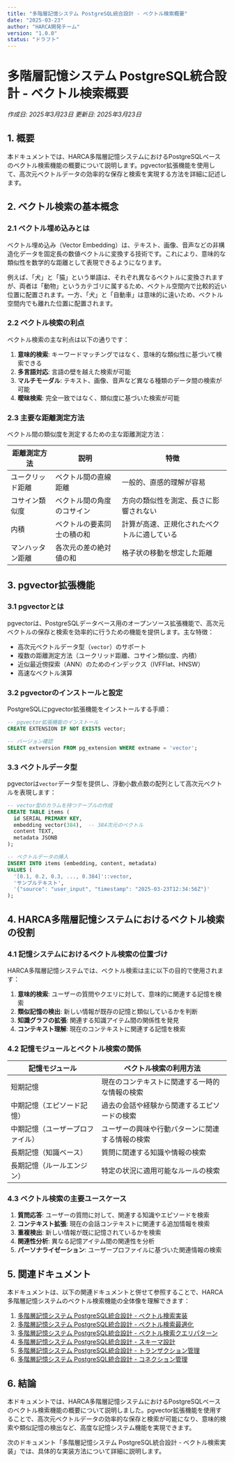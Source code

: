 ```yaml
---
title: "多階層記憶システム PostgreSQL統合設計 - ベクトル検索概要"
date: "2025-03-23"
author: "HARCA開発チーム"
version: "1.0.0"
status: "ドラフト"
---
```


# 多階層記憶システム PostgreSQL統合設計 - ベクトル検索概要

*作成日: 2025年3月23日*
*更新日: 2025年3月23日*

## 1. 概要

本ドキュメントでは、HARCA多階層記憶システムにおけるPostgreSQLベースのベクトル検索機能の概要について説明します。pgvector拡張機能を使用して、高次元ベクトルデータの効率的な保存と検索を実現する方法を詳細に記述します。

## 2. ベクトル検索の基本概念

### 2.1 ベクトル埋め込みとは

ベクトル埋め込み（Vector Embedding）は、テキスト、画像、音声などの非構造化データを固定長の数値ベクトルに変換する技術です。これにより、意味的な類似性を数学的な距離として表現できるようになります。

例えば、「犬」と「猫」という単語は、それぞれ異なるベクトルに変換されますが、両者は「動物」というカテゴリに属するため、ベクトル空間内で比較的近い位置に配置されます。一方、「犬」と「自動車」は意味的に遠いため、ベクトル空間内でも離れた位置に配置されます。

### 2.2 ベクトル検索の利点

ベクトル検索の主な利点は以下の通りです：

1. **意味的検索**: キーワードマッチングではなく、意味的な類似性に基づいて検索できる
2. **多言語対応**: 言語の壁を越えた検索が可能
3. **マルチモーダル**: テキスト、画像、音声など異なる種類のデータ間の検索が可能
4. **曖昧検索**: 完全一致ではなく、類似度に基づいた検索が可能

### 2.3 主要な距離測定方法

ベクトル間の類似度を測定するための主な距離測定方法：

| 距離測定方法 | 説明 | 特徴 |
|------------|------|------|
| ユークリッド距離 | ベクトル間の直線距離 | 一般的、直感的理解が容易 |
| コサイン類似度 | ベクトル間の角度のコサイン | 方向の類似性を測定、長さに影響されない |
| 内積 | ベクトルの要素同士の積の和 | 計算が高速、正規化されたベクトルに適している |
| マンハッタン距離 | 各次元の差の絶対値の和 | 格子状の移動を想定した距離 |

## 3. pgvector拡張機能

### 3.1 pgvectorとは

pgvectorは、PostgreSQLデータベース用のオープンソース拡張機能で、高次元ベクトルの保存と検索を効率的に行うための機能を提供します。主な特徴：

- 高次元ベクトルデータ型（`vector`）のサポート
- 複数の距離測定方法（ユークリッド距離、コサイン類似度、内積）
- 近似最近傍探索（ANN）のためのインデックス（IVFFlat、HNSW）
- 高速なベクトル演算

### 3.2 pgvectorのインストールと設定

PostgreSQLにpgvector拡張機能をインストールする手順：

```sql
-- pgvector拡張機能のインストール
CREATE EXTENSION IF NOT EXISTS vector;

-- バージョン確認
SELECT extversion FROM pg_extension WHERE extname = 'vector';
```

### 3.3 ベクトルデータ型

pgvectorは`vector`データ型を提供し、浮動小数点数の配列として高次元ベクトルを表現します：

```sql
-- vector型のカラムを持つテーブルの作成
CREATE TABLE items (
  id SERIAL PRIMARY KEY,
  embedding vector(384),  -- 384次元のベクトル
  content TEXT,
  metadata JSONB
);

-- ベクトルデータの挿入
INSERT INTO items (embedding, content, metadata)
VALUES (
  '[0.1, 0.2, 0.3, ..., 0.384]'::vector,
  'サンプルテキスト',
  '{"source": "user_input", "timestamp": "2025-03-23T12:34:56Z"}'
);
```

## 4. HARCA多階層記憶システムにおけるベクトル検索の役割

### 4.1 記憶システムにおけるベクトル検索の位置づけ

HARCA多階層記憶システムでは、ベクトル検索は主に以下の目的で使用されます：

1. **意味的検索**: ユーザーの質問やクエリに対して、意味的に関連する記憶を検索
2. **類似記憶の検出**: 新しい情報が既存の記憶と類似しているかを判断
3. **知識グラフの拡張**: 関連する知識アイテム間の関係性を発見
4. **コンテキスト理解**: 現在のコンテキストに関連する記憶を検索

### 4.2 記憶モジュールとベクトル検索の関係

| 記憶モジュール | ベクトル検索の利用方法 |
|--------------|----------------------|
| 短期記憶 | 現在のコンテキストに関連する一時的な情報の検索 |
| 中期記憶（エピソード記憶） | 過去の会話や経験から関連するエピソードの検索 |
| 中期記憶（ユーザープロファイル） | ユーザーの興味や行動パターンに関連する情報の検索 |
| 長期記憶（知識ベース） | 質問に関連する知識や情報の検索 |
| 長期記憶（ルールエンジン） | 特定の状況に適用可能なルールの検索 |

### 4.3 ベクトル検索の主要ユースケース

1. **質問応答**: ユーザーの質問に対して、関連する知識やエピソードを検索
2. **コンテキスト拡張**: 現在の会話コンテキストに関連する追加情報を検索
3. **重複検出**: 新しい情報が既に記憶されているかを検索
4. **関連性分析**: 異なる記憶アイテム間の関連性を分析
5. **パーソナライゼーション**: ユーザープロファイルに基づいた関連情報の検索

## 5. 関連ドキュメント

本ドキュメントは、以下の関連ドキュメントと併せて参照することで、HARCA多階層記憶システムのベクトル検索機能の全体像を理解できます：

1. [多階層記憶システム PostgreSQL統合設計 - ベクトル検索実装](./memory-system-postgresql-vector-search-implementation.md)
2. [多階層記憶システム PostgreSQL統合設計 - ベクトル検索最適化](./memory-system-postgresql-vector-search-optimization.md)
3. [多階層記憶システム PostgreSQL統合設計 - ベクトル検索クエリパターン](./memory-system-postgresql-vector-search-query-patterns.md)
4. [多階層記憶システム PostgreSQL統合設計 - スキーマ設計](./memory-system-postgresql-schema.md)
5. [多階層記憶システム PostgreSQL統合設計 - トランザクション管理](./memory-system-postgresql-transactions.md)
6. [多階層記憶システム PostgreSQL統合設計 - コネクション管理](./memory-system-postgresql-connections.md)

## 6. 結論

本ドキュメントでは、HARCA多階層記憶システムにおけるPostgreSQLベースのベクトル検索機能の概要について説明しました。pgvector拡張機能を使用することで、高次元ベクトルデータの効率的な保存と検索が可能になり、意味的検索や類似記憶の検出など、高度な記憶システム機能を実現できます。

次のドキュメント「多階層記憶システム PostgreSQL統合設計 - ベクトル検索実装」では、具体的な実装方法について詳細に説明します。
